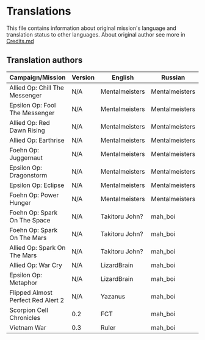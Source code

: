 # Translations
This file contains information about original mission's language and translation status to other languages. About original author see more in [Credits.md](https://github.com/MahBoiDeveloper/MentalOmegaWorld/blob/master/Credits.md)

## Translation authors
| Campaign/Mission                   | Version | English        | Russian        | Chinese        |
| ---------------------------------- | ------- | -------------- | -------------- | -------------- |
| Allied Op: Chill The Messenger     | N/A     | Mentalmeisters | Mentalmeisters | Mentalmeisters |
| Epsilon Op: Fool The Messenger     | N/A     | Mentalmeisters | Mentalmeisters | Mentalmeisters |
| Allied Op: Red Dawn Rising         | N/A     | Mentalmeisters | Mentalmeisters | Mentalmeisters |
| Allied Op: Earthrise               | N/A     | Mentalmeisters | Mentalmeisters | Mentalmeisters |
| Foehn Op: Juggernaut               | N/A     | Mentalmeisters | Mentalmeisters | Mentalmeisters |
| Epsilon Op: Dragonstorm            | N/A     | Mentalmeisters | Mentalmeisters | Mentalmeisters |
| Epsilon Op: Eclipse                | N/A     | Mentalmeisters | Mentalmeisters | Mentalmeisters |
| Foehn Op: Power Hunger             | N/A     | Mentalmeisters | Mentalmeisters | Mentalmeisters |
| Foehn Op: Spark On The Space       | N/A     | Takitoru John? | mah_boi        | Takitoru John  |
| Foehn Op: Spark On The Mars        | N/A     | Takitoru John? | mah_boi        | Takitoru John  |
| Allied Op: Spark On The Mars       | N/A     | Takitoru John? | mah_boi        | Takitoru John  |
| Allied Op: War Cry                 | N/A     | LizardBrain    | mah_boi        | ZYJYGE         |
| Epsilon Op: Metaphor               | N/A     | LizardBrain    | mah_boi        |                |
| Flipped Almost Perfect Red Alert 2 | N/A     | Yazanus        | mah_boi        |                |
| Scorpion Cell Chronicles           | 0.2     | FCT            | mah_boi        | ZYJYGE         |
| Vietnam War                        | 0.3     | Ruler          | mah_boi        |                |
